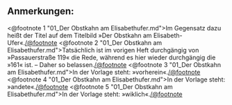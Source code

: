 <h2>Anmerkungen:</h2>

<@footnote 1 "01_Der Obstkahn am Elisabethufer.md">Im Gegensatz dazu heißt der Titel auf dem Titelbild »Der Obstkahn am Elisabeth-Ufer«.</@footnote>
<@footnote 2 "01_Der Obstkahn am Elisabethufer.md">Tatsächlich ist im vorigen Heft durchgängig von »Passauerstraße 119« die Rede, während es hier wieder durchgängig die »161« ist. – Daher so belassen.</@footnote>
<@footnote 3 "01_Der Obstkahn am Elisabethufer.md">In der Vorlage steht: »vorherein«.</@footnote>
<@footnote 4 "01_Der Obstkahn am Elisabethufer.md">In der Vorlage steht: »andete«.</@footnote>
<@footnote 5 "01_Der Obstkahn am Elisabethufer.md">In der Vorlage steht: »wiklich«.</@footnote>


